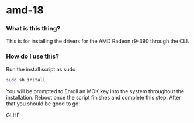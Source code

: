 # amd-18
### What is this thing?
This is for installing the drivers for the AMD Radeon r9-390 through the CLI.
### How do I use this?
Run the install script as sudo
```bash
sudo sh install
```
You will be prompted to Enroll an MOK key into the system throughout the installation.
Reboot once the script finishes and complete this step.
After that you should be good to go!

GLHF
